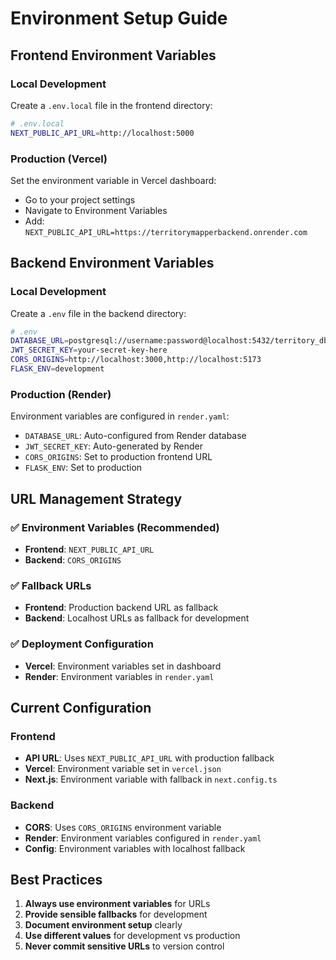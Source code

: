 # Environment Setup Guide

## Frontend Environment Variables

### Local Development
Create a `.env.local` file in the frontend directory:

```bash
# .env.local
NEXT_PUBLIC_API_URL=http://localhost:5000
```

### Production (Vercel)
Set the environment variable in Vercel dashboard:
- Go to your project settings
- Navigate to Environment Variables
- Add: `NEXT_PUBLIC_API_URL=https://territorymapperbackend.onrender.com`

## Backend Environment Variables

### Local Development
Create a `.env` file in the backend directory:

```bash
# .env
DATABASE_URL=postgresql://username:password@localhost:5432/territory_db
JWT_SECRET_KEY=your-secret-key-here
CORS_ORIGINS=http://localhost:3000,http://localhost:5173
FLASK_ENV=development
```

### Production (Render)
Environment variables are configured in `render.yaml`:
- `DATABASE_URL`: Auto-configured from Render database
- `JWT_SECRET_KEY`: Auto-generated by Render
- `CORS_ORIGINS`: Set to production frontend URL
- `FLASK_ENV`: Set to production

## URL Management Strategy

### ✅ Environment Variables (Recommended)
- **Frontend**: `NEXT_PUBLIC_API_URL`
- **Backend**: `CORS_ORIGINS`

### ✅ Fallback URLs
- **Frontend**: Production backend URL as fallback
- **Backend**: Localhost URLs as fallback for development

### ✅ Deployment Configuration
- **Vercel**: Environment variables set in dashboard
- **Render**: Environment variables in `render.yaml`

## Current Configuration

### Frontend
- **API URL**: Uses `NEXT_PUBLIC_API_URL` with production fallback
- **Vercel**: Environment variable set in `vercel.json`
- **Next.js**: Environment variable with fallback in `next.config.ts`

### Backend
- **CORS**: Uses `CORS_ORIGINS` environment variable
- **Render**: Environment variables configured in `render.yaml`
- **Config**: Environment variables with localhost fallback

## Best Practices

1. **Always use environment variables** for URLs
2. **Provide sensible fallbacks** for development
3. **Document environment setup** clearly
4. **Use different values** for development vs production
5. **Never commit sensitive URLs** to version control
